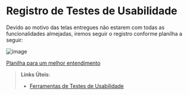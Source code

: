 # Registro de Testes de Usabilidade

Devido ao motivo das telas entregues não estarem com todas as funcionalidades almejadas, iremos seguir o registro conforme planilha a seguir:

![image](https://user-images.githubusercontent.com/32153247/194788406-a3512b01-d51c-4bd9-921e-7d8129ddb2f9.png)

[Planilha para um melhor entendimento](https://docs.google.com/spreadsheets/d/14yjahPBaRlwiWhk3Jy2yPRcW0H2jeLNE/edit?usp=sharing&ouid=103647942874639202065&rtpof=true&sd=true "Planilha para um melhor entendimento")

> **Links Úteis**:
> - [Ferramentas de Testes de Usabilidade](https://www.usability.gov/how-to-and-tools/resources/templates.html)
